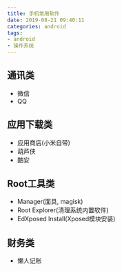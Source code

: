 ```yaml
---
title: 手机常用软件
date: 2019-08-21 09:40:11
categories: android
tags: 
- android
- 操作系统
---
```


## 通讯类
* 微信
* QQ

## 应用下载类
* 应用商店(小米自带)
* 葫芦侠
* 酷安

## Root工具类
* Manager(面具, magisk)
* Root Explorer(清理系统内置软件)
* EdXposed Install(Xposed模块安装)

## 财务类
* 懒人记账
